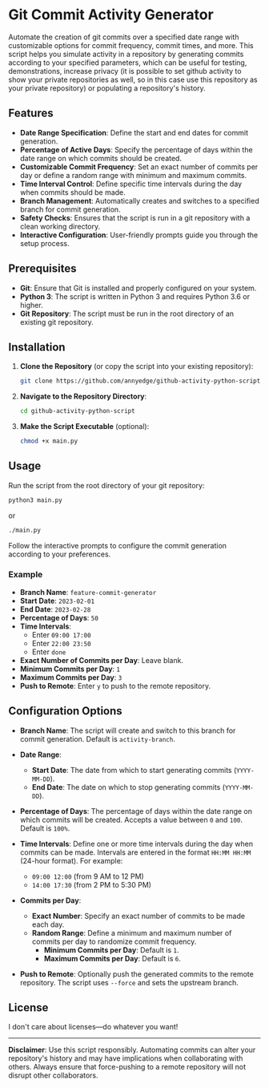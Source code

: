 # Git Commit Activity Generator

Automate the creation of git commits over a specified date range with customizable options for commit frequency, commit times, and more. This script helps you simulate activity in a repository by generating commits according to your specified parameters, which can be useful for testing, demonstrations, increase privacy (it is possible to set github activity to show your private repositories as well, so in this case use this repository as your private repository) or populating a repository's history.

## Features

- **Date Range Specification**: Define the start and end dates for commit generation.
- **Percentage of Active Days**: Specify the percentage of days within the date range on which commits should be created.
- **Customizable Commit Frequency**: Set an exact number of commits per day or define a random range with minimum and maximum commits.
- **Time Interval Control**: Define specific time intervals during the day when commits should be made.
- **Branch Management**: Automatically creates and switches to a specified branch for commit generation.
- **Safety Checks**: Ensures that the script is run in a git repository with a clean working directory.
- **Interactive Configuration**: User-friendly prompts guide you through the setup process.

## Prerequisites

- **Git**: Ensure that Git is installed and properly configured on your system.
- **Python 3**: The script is written in Python 3 and requires Python 3.6 or higher.
- **Git Repository**: The script must be run in the root directory of an existing git repository.

## Installation

1. **Clone the Repository** (or copy the script into your existing repository):

   ```bash
   git clone https://github.com/annyedge/github-activity-python-script.git
   ```

2. **Navigate to the Repository Directory**:

   ```bash
   cd github-activity-python-script
   ```

3. **Make the Script Executable** (optional):

   ```bash
   chmod +x main.py
   ```

## Usage

Run the script from the root directory of your git repository:

```bash
python3 main.py
```
or
```bash
./main.py
```

Follow the interactive prompts to configure the commit generation according to your preferences.

### Example

- **Branch Name**: `feature-commit-generator`
- **Start Date**: `2023-02-01`
- **End Date**: `2023-02-28`
- **Percentage of Days**: `50`
- **Time Intervals**:
  - Enter `09:00 17:00`
  - Enter `22:00 23:50`
  - Enter `done`
- **Exact Number of Commits per Day**: Leave blank.
- **Minimum Commits per Day**: `1`
- **Maximum Commits per Day**: `3`
- **Push to Remote**: Enter `y` to push to the remote repository.

## Configuration Options

- **Branch Name**: The script will create and switch to this branch for commit generation. Default is `activity-branch`.

- **Date Range**:
  - **Start Date**: The date from which to start generating commits (`YYYY-MM-DD`).
  - **End Date**: The date on which to stop generating commits (`YYYY-MM-DD`).

- **Percentage of Days**: The percentage of days within the date range on which commits will be created. Accepts a value between `0` and `100`. Default is `100%`.

- **Time Intervals**: Define one or more time intervals during the day when commits can be made. Intervals are entered in the format `HH:MM HH:MM` (24-hour format). For example:
  - `09:00 12:00` (from 9 AM to 12 PM)
  - `14:00 17:30` (from 2 PM to 5:30 PM)

- **Commits per Day**:
  - **Exact Number**: Specify an exact number of commits to be made each day.
  - **Random Range**: Define a minimum and maximum number of commits per day to randomize commit frequency.
    - **Minimum Commits per Day**: Default is `1`.
    - **Maximum Commits per Day**: Default is `6`.

- **Push to Remote**: Optionally push the generated commits to the remote repository. The script uses `--force` and sets the upstream branch.

## License

I don't care about licenses—do whatever you want!

---

**Disclaimer**: Use this script responsibly. Automating commits can alter your repository's history and may have implications when collaborating with others. Always ensure that force-pushing to a remote repository will not disrupt other collaborators.
